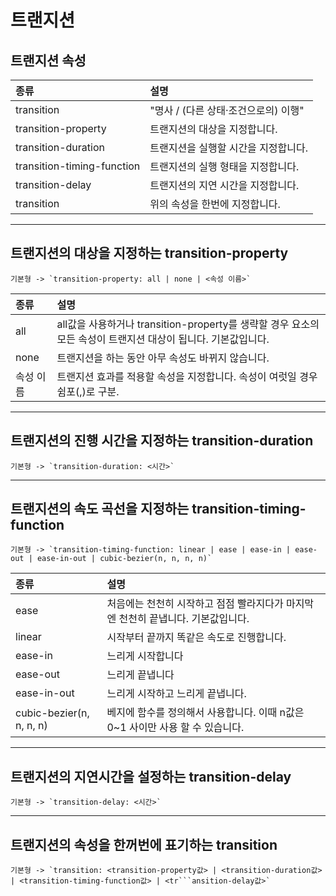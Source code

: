 # 트랜지션

## 트랜지션 속성

| 종류                       | 설명                                 |
| :------------------------- | :----------------------------------- |
| transition                 | "명사 / (다른 상태·조건으로의) 이행" |
| transition-property        | 트랜지션의 대상을 지정합니다.        |
| transition-duration        | 트랜지션을 실행할 시간을 지정합니다. |
| transition-timing-function | 트랜지션의 실행 형태을 지정합니다.   |
| transition-delay           | 트랜지션의 지연 시간을 지정합니다.   |
| transition                 | 위의 속성을 한번에 지정합니다.       |

---

## 트랜지션의 대상을 지정하는 transition-property

```
기본형 -> `transition-property: all | none | <속성 이름>`
```

| 종류      | 설명                                                                                                          |
| :-------- | :------------------------------------------------------------------------------------------------------------ |
| all       | all값을 사용하거나 transition-property를 생략할 경우 요소의 모든 속성이 트랜지션 대상이 됩니다. 기본값입니다. |
| none      | 트랜지션을 하는 동안 아무 속성도 바뀌지 않습니다.                                                             |
| 속성 이름 | 트랜지션 효과를 적용할 속성을 지정합니다. 속성이 여럿일 경우 쉼포(,)로 구분.                                  |

---

## 트랜지션의 진행 시간을 지정하는 transition-duration

```
기본형 -> `transition-duration: <시간>`
```

---

## 트랜지션의 속도 곡선을 지정하는 transition-timing-function

```
기본형 -> `transition-timing-function: linear | ease | ease-in | ease-out | ease-in-out | cubic-bezier(n, n, n, n)`
```

| 종류                     | 설명                                                                             |
| :----------------------- | :------------------------------------------------------------------------------- |
| ease                     | 처음에는 천천히 시작하고 점점 빨라지다가 마지막엔 천천히 끝냅니다. 기본값입니다. |
| linear                   | 시작부터 끝까지 똑같은 속도로 진행합니다.                                        |
| ease-in                  | 느리게 시작합니다                                                                |
| ease-out                 | 느리게 끝냅니다                                                                  |
| ease-in-out              | 느리게 시작하고 느리게 끝냅니다.                                                 |
| cubic-bezier(n, n, n, n) | 베지에 함수를 정의해서 사용합니다. 이때 n값은 0~1 사이만 사용 할 수 있습니다.    |

---

## 트랜지션의 지연시간을 설정하는 transition-delay

```
기본형 -> `transition-delay: <시간>`
```

---

## 트랜지션의 속성을 한꺼번에 표기하는 transition

````
기본형 -> `transition: <transition-property값> | <transition-duration값> | <transition-timing-function값> | <tr```ansition-delay값>`
````
